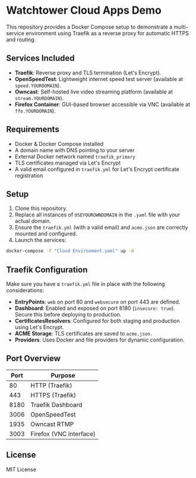 # Watchtower Cloud Apps Demo

This repository provides a Docker Compose setup to demonstrate a multi-service environment using Traefik as a reverse proxy for automatic HTTPS and routing.

## Services Included

- **Traefik**: Reverse proxy and TLS termination (Let's Encrypt).
- **OpenSpeedTest**: Lightweight internet speed test server (available at `speed.YOURDOMAIN`).
- **Owncast**: Self-hosted live video streaming platform (available at `stream.YOURDOMAIN`).
- **Firefox Container**: GUI-based browser accessible via VNC (available at `ffo.YOURDOMAIN`).

## Requirements

- Docker & Docker Compose installed
- A domain name with DNS pointing to your server
- External Docker network named `traefik_primary`
- TLS certificates managed via Let's Encrypt
- A valid email configured in `traefik.yml` for Let's Encrypt certificate registration

## Setup

1. Clone this repository.
2. Replace all instances of `USEYOUROWNDOMAIN` in the `.yaml` file with your actual domain.
3. Ensure the `traefik.yml` (with a valid email) and `acme.json` are correctly mounted and configured.
4. Launch the services:

```bash
docker-compose -f "Cloud Environment.yaml" up -d
```

## Traefik Configuration

Make sure you have a `traefik.yml` file in place with the following considerations:

- **EntryPoints**: `web` on port 80 and `websecure` on port 443 are defined.
- **Dashboard**: Enabled and exposed on port 8180 (`insecure: true`). Secure this before deploying to production.
- **CertificatesResolvers**: Configured for both staging and production using Let's Encrypt.
- **ACME Storage**: TLS certificates are saved to `acme.json`.
- **Providers**: Uses Docker and file providers for dynamic configuration.

## Port Overview

| Port | Purpose                |
|------|------------------------|
| 80   | HTTP (Traefik)         |
| 443  | HTTPS (Traefik)        |
| 8180 | Traefik Dashboard      |
| 3006 | OpenSpeedTest          |
| 1935 | Owncast RTMP           |
| 3003 | Firefox (VNC interface) |

## License

MIT License